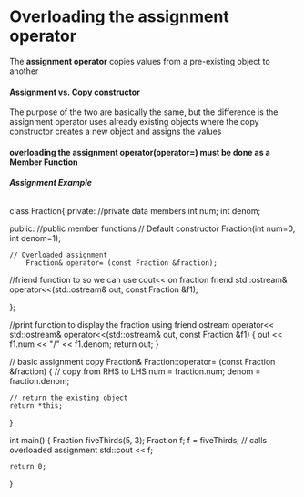 # **Overloading the assignment operator**

The **assignment operator** copies values from a pre-existing object to another

#### Assignment vs. Copy constructor

The purpose of the two are basically the same, but the difference is the assignment operator uses already existing objects
  where the copy constructor creates a new object and assigns the values

#### overloading the assignment operator(operator=) must be done as a **Member Function**

###### **Assignment Example**

class Fraction{
private: //private data members
	int num;
	int denom;
 
public: //public member functions
    // Default constructor
    Fraction(int num=0, int denom=1);
 
    // Overloaded assignment
        Fraction& operator= (const Fraction &fraction);
  //friend function to so we can use cout<< on fraction
	friend std::ostream& operator<<(std::ostream& out, const Fraction &f1);
        
};
 
 //print function to display the fraction using friend ostream operator<<
std::ostream& operator<<(std::ostream& out, const Fraction &f1)
{
	out << f1.num << "/" << f1.denom;
	return out;
}
 
// basic assignment copy
Fraction& Fraction::operator= (const Fraction &fraction)
{
    // copy from RHS to LHS
    num = fraction.num;
    denom = fraction.denom;
 
    // return the existing object
    return *this;
}
 
int main()
{
    Fraction fiveThirds(5, 3);
    Fraction f;
    f = fiveThirds; // calls overloaded assignment
    std::cout << f;
 
    return 0;
}
